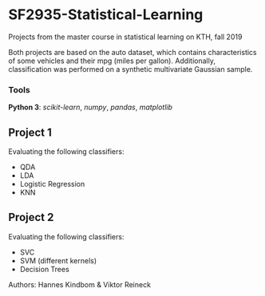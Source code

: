 # SF2935-Statistical-Learning
Projects from the master course in statistical learning on KTH, fall 2019

Both projects are based on the auto dataset, which contains characteristics of some vehicles and their mpg (miles per gallon). 
Additionally, classification was performed on a synthetic multivariate Gaussian sample.  

### Tools
**Python 3**:
*scikit-learn*, *numpy*, *pandas*, *matplotlib* 

## Project 1
Evaluating the following classifiers:
* QDA
* LDA
* Logistic Regression
* KNN

## Project 2
Evaluating the following classifiers:
* SVC
* SVM (different kernels)
* Decision Trees 

Authors:
Hannes Kindbom & Viktor Reineck
